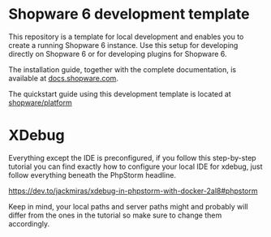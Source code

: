 # Shopware 6 development template

This repository is a template for local development and enables you to create a running Shopware 6 instance.
Use this setup for developing directly on Shopware 6 or for developing plugins for Shopware 6.

The installation guide, together with the complete documentation, is available at [docs.shopware.com](https://docs.shopware.com/en/shopware-platform-dev-en/getting-started).

The quickstart guide using this development template is located at [shopware/platform](https://github.com/shopware/platform#quickstart--installation)

# XDebug

Everything except the IDE is preconfigured, if you follow this step-by-step tutorial you can find exactly how to 
configure your local IDE for xdebug, just follow everything beneath the PhpStorm headline.

https://dev.to/jackmiras/xdebug-in-phpstorm-with-docker-2al8#phpstorm

Keep in mind, your local paths and server paths might and probably will differ from the ones in the tutorial so make sure 
to change them accordingly.
